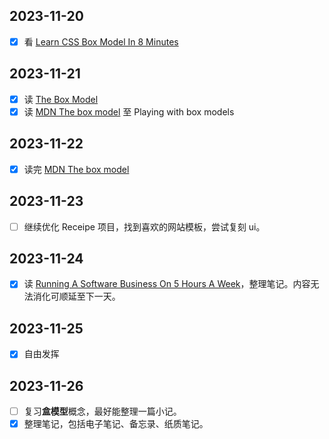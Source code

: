 ## 2023-11-20
- [x] 看 [Learn CSS Box Model In 8 Minutes](https://www.youtube.com/watch?v=rIO5326FgPE)
## 2023-11-21
- [x] 读 [The Box Model](https://www.theodinproject.com/lessons/foundations-the-box-model)
- [x] 读 [MDN The box model](https://developer.mozilla.org/en-US/docs/Learn/CSS/Building_blocks/The_box_model) 至 Playing with box models
## 2023-11-22
- [x] 读完 [MDN The box model](https://developer.mozilla.org/en-US/docs/Learn/CSS/Building_blocks/The_box_model)
## 2023-11-23
- [ ] 继续优化 Receipe 项目，找到喜欢的网站模板，尝试复刻 ui。
## 2023-11-24
- [x] 读 [Running A Software Business On 5 Hours A Week](https://www.kalzumeus.com/2010/03/20/running-a-software-business-on-5-hours-a-week/)，整理笔记。内容无法消化可顺延至下一天。

## 2023-11-25
- [x] 自由发挥

## 2023-11-26
- [ ] 复习**盒模型**概念，最好能整理一篇小记。
- [x] 整理笔记，包括电子笔记、备忘录、纸质笔记。
